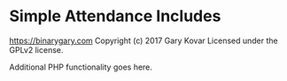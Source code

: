 # Simple Attendance Includes #
https://binarygary.com
Copyright (c) 2017 Gary Kovar
Licensed under the GPLv2 license.

Additional PHP functionality goes here.